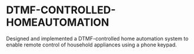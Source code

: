 # DTMF-CONTROLLED-HOMEAUTOMATION
Designed and implemented a DTMF-controlled home automation system to enable remote control of household appliances using a phone keypad.
